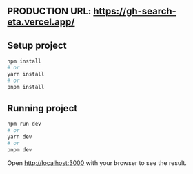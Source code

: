 ## PRODUCTION URL: https://gh-search-eta.vercel.app/

## Setup project

```bash
npm install
# or
yarn install
# or
pnpm install
```

## Running project



```bash
npm run dev
# or
yarn dev
# or
pnpm dev
```

Open [http://localhost:3000](http://localhost:3000) with your browser to see the result.
